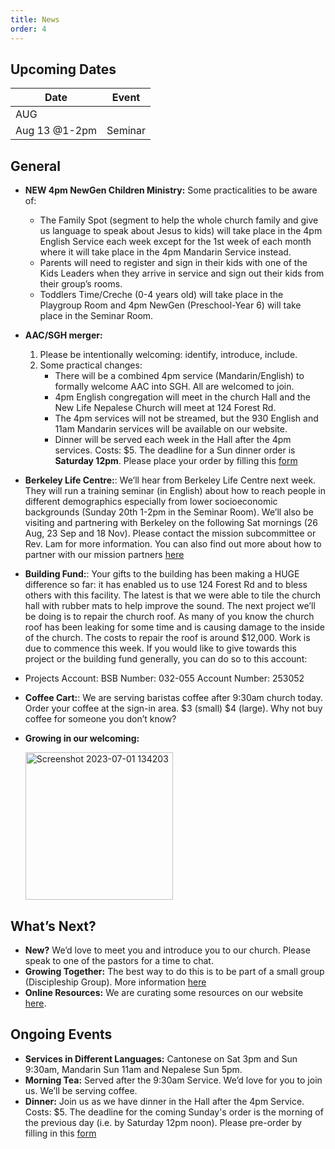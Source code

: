```yaml
---
title: News
order: 4
---
```


## Upcoming Dates
| Date | Event|
|---|---|
|AUG||
|Aug 13 @1-2pm |Seminar|

## General

- **NEW 4pm NewGen Children Ministry:**
 Some practicalities to be aware of:
    - The Family Spot (segment to help the whole church family and give us language to speak about Jesus to kids) will take place in the 4pm English Service each week except for the 1st week of each month where it will take place in the 4pm Mandarin Service instead.
    - Parents will need to register and sign in their kids with one of the Kids Leaders when they arrive in service and sign out their kids from their group’s rooms.
    - Toddlers Time/Creche (0-4 years old) will take place in the Playgroup Room and 4pm NewGen (Preschool-Year 6) will take place in the Seminar Room.

- **AAC/SGH merger:**
    1. Please be intentionally welcoming: identify, introduce, include. 
    2. Some practical changes: 
        - There will be a combined 4pm service (Mandarin/English) to formally welcome AAC into SGH. All are welcomed to join.
        - 4pm English congregation will meet in the church Hall and the New Life Nepalese Church will meet at 124 Forest Rd.
        - The 4pm services will not be streamed, but the 930 English and 11am Mandarin services will be available on our website.
        - Dinner will be served each week in the Hall after the 4pm services. Costs: $5. The deadline for a Sun dinner order is **Saturday 12pm**. Please place your order by filling this [form](https://tinyurl.com/sundinners)

- **Berkeley Life Centre:**: We’ll hear from Berkeley Life Centre next week. They will run a training seminar (in English) about how to reach people in different demographics especially from lower socioeconomic backgrounds (Sunday 20th 1-2pm in the Seminar Room). We’ll also be visiting and partnering with Berkeley on the following Sat mornings (26 Aug, 23 Sep and 18 Nov). Please contact the mission subcommittee or Rev. Lam for more information. You can also find out more about how to partner with our mission partners [here](https://stgeorgeshurstville.org.au/mission-partners)

- **Building Fund:**: Your gifts to the building has been making a HUGE difference so far: it has enabled us to use 124 Forest Rd and to bless others with this facility. The latest is that we were able to tile the church hall with rubber mats to help improve the sound. The next project we’ll be doing is to repair the church roof. As many of you know the church roof has been leaking for some time and is causing damage to the inside of the church. The costs to repair the roof is around $12,000. Work is due to commence this week.  If you would like to give towards this project or the building fund generally, you can do so to this account: 

- Projects Account: BSB Number: 032-055 Account Number: 253052
  
- **Coffee Cart:**: We are serving baristas coffee after 9:30am church today. Order your coffee at the sign-in area. $3 (small) $4 (large). Why not buy coffee for someone you don’t know?

- **Growing in our welcoming:**

  <img width="236" alt="Screenshot 2023-07-01 134203" src="https://github.com/stgeorgeshurstville/bulletin/assets/119166299/b540ac1c-0ba4-481e-90a5-5464939f7e4c">


## What’s Next?
- **New?** We’d love to meet you and introduce you to our church. Please speak to one of the pastors for a time to chat. 
- **Growing Together:** The best way to do this is to be part of a small group (Discipleship Group). More information [here](https://stgeorgeshurstville.org.au/discipleship-groups)
- **Online Resources:** We are curating some resources on our website [here](https://stgeorgeshurstville.org.au/lets-talk-about-christianity).  

## Ongoing Events
- **Services in Different Languages:** Cantonese on Sat 3pm and Sun 9:30am, Mandarin Sun 11am and Nepalese Sun 5pm. 
- **Morning Tea:**  Served after the 9:30am Service. We’d love for you to join us. We’ll be serving coffee.
- **Dinner:** Join us as we have dinner in the Hall after the 4pm Service. Costs: $5. The deadline for the coming Sunday's order is the morning of the previous day (i.e. by Saturday 12pm noon). Please pre-order by filling in this [form](https://tinyurl.com/sundinners)


